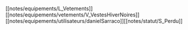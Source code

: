 [[notes/equipements/L_Vetements]] [[notes/equipements/vetements/V_VestesHiverNoires]] [[notes/equipements/utilisateurs/danielSarraco]][[notes/statut/S_Perdu]]